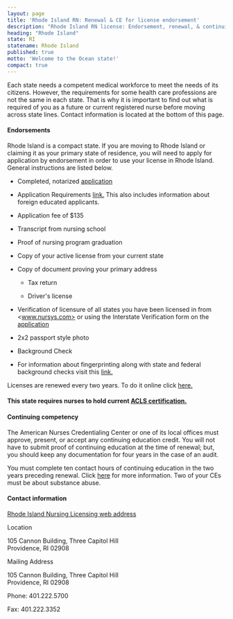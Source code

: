 ```yaml
---
layout: page
title: 'Rhode Island RN: Renewal & CE for license endorsement'
description: "Rhode Island RN license: Endorsement, renewal, & continuing ed. Keep license current & meet criteria."
heading: "Rhode Island"
state: RI
statename: Rhode Island
published: true
motto: 'Welcome to the Ocean state!'
compact: true
---
```


Each state needs a competent medical workforce to meet the needs of its citizens. However, the requirements for some health care professions are not the same in each state. That is why it is important to find out what is required of you as a future or current registered nurse before moving across state lines. Contact information is located at the bottom of this page.

#### Endorsements

Rhode Island is a compact state. If you are moving to Rhode Island or claiming it as your primary state of residence, you will need to apply for application by endorsement in order to use your license in Rhode Island. General instructions are listed below.

* Completed, notarized [application](https://healthri.mylicense.com/Login.aspx)
    
* Application Requirements [link.](https://health.ri.gov/publications/requirements/NursingApplicationRequirements.pdf) This also includes information about foreign educated applicants.
    
* Application fee of $135
    
* Transcript from nursing school
    
* Proof of nursing program graduation
    
* Copy of your active license from your current state
    
* Copy of document proving your primary address
    
  * Tax return
        
  * Driver's license
        
* Verification of licensure of all states you have been licensed in from <www.nursys.com> or using the Interstate Verification form on the [application](https://www.health.ri.gov/forms/NurseVerificationForm.pdf)
    
* 2x2 passport style photo
    
* Background Check
    
* For information about fingerprinting along with state and federal background checks visit this [link.](https://riag.ri.gov/i-want/get-background-check )

Licenses are renewed every two years. To do it online click [here.](https://healthri.mylicense.com/Login.aspx)

#### This state requires nurses to hold current [ACLS certification.](https://www.acls.net/rhode-island-acls-pals-bls)

#### Continuing competency

The American Nurses Credentialing Center or one of its local offices must approve, present, or accept any continuing education credit. You will not have to submit proof of continuing education at the time of renewal; but, you should keep any documentation for four years in the case of an audit.

You must complete ten contact hours of continuing education in the two years preceding renewal. Click [here](https://healthri.mylicense.com/Login.aspx) for more information. Two of your CEs must be about substance abuse.

#### Contact information

[Rhode Island Nursing Licensing web address](https://health.ri.gov/licenses/detail.php?id=231)

Location

105 Cannon Building, Three Capitol Hill  
Providence, RI 02908

Mailing Address

105 Cannon Building, Three Capitol Hill  
Providence, RI 02908

Phone: 401.222.5700

Fax: 401.222.3352
